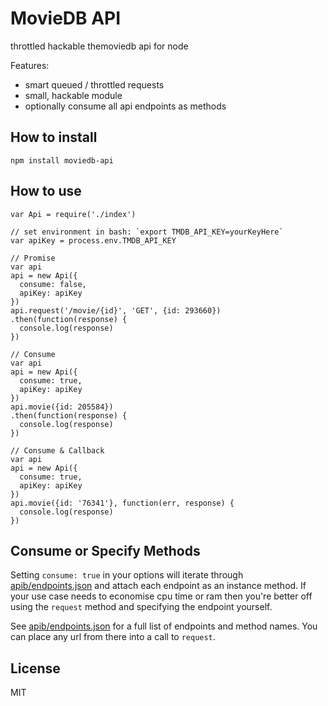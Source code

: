 # MovieDB API

throttled hackable themoviedb api for node

Features:

 * smart queued / throttled requests
 * small, hackable module
 * optionally consume all api endpoints as methods

## How to install

    npm install moviedb-api

## How to use

    var Api = require('./index')

    // set environment in bash: `export TMDB_API_KEY=yourKeyHere`
    var apiKey = process.env.TMDB_API_KEY

    // Promise
    var api
    api = new Api({
      consume: false,
      apiKey: apiKey
    })
    api.request('/movie/{id}', 'GET', {id: 293660})
    .then(function(response) {
      console.log(response)
    })

    // Consume
    var api
    api = new Api({
      consume: true,
      apiKey: apiKey
    })
    api.movie({id: 205584})
    .then(function(response) {
      console.log(response)
    })

    // Consume & Callback
    var api
    api = new Api({
      consume: true,
      apiKey: apiKey
    })
    api.movie({id: '76341'}, function(err, response) {
      console.log(response)
    })


## Consume or Specify Methods

Setting `consume: true` in your options will iterate through
[apib/endpoints.json](apib/endpoints.json) and attach each endpoint as an
instance method. If your use case needs to economise cpu time or ram then you're
better off using the `request` method and specifying the endpoint yourself.

See [apib/endpoints.json](apib/endpoints.json) for a full list of endpoints and
method names. You can place any url from there into a call to `request`.

## License

MIT
